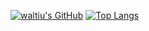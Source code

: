 
[![waltiu's GitHub](https://github-readme-stats.vercel.app/api?username=waltiu&count_private=true&show_icons=true)](https://github.com/waltiu) [![Top Langs](https://github-readme-stats.vercel.app/api/top-langs/?username=waltiu&layout=compact)](https://github.com/waltiu)



